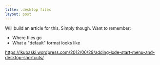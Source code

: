 ```yaml
---
title: .desktop files
layout: post
---
```


Will build an article for this. Simply though. Want to remember: 
 * Where files go
 * What a "default" format looks like
 


https://lkubaski.wordpress.com/2012/06/29/adding-lxde-start-menu-and-desktop-shortcuts/


